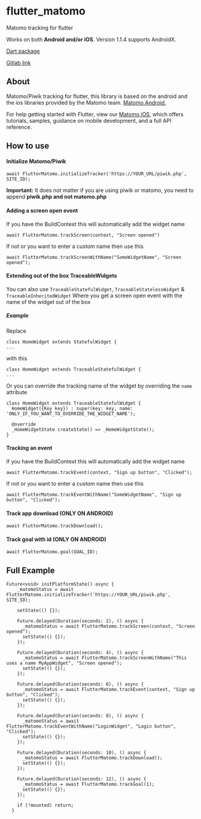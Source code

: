 # flutter_matomo

Matomo tracking for flutter

Works on both **Android and/or iOS**. Version 1.1.4 supports AndroidX.  

[Dart package](https://pub.dev/packages/flutter_matomo)

[Gitlab link](https://gitlab.com/petleo-and-iatros-opensource/flutter_matomo)

## About

Matomo/Piwik tracking for flutter, this library is based on the android and the ios libraries provided by the Matomo team.
[Matomo Android](https://github.com/matomo-org/matomo-sdk-android/),

For help getting started with Flutter, view our 
[Matomo iOS](https://github.com/matomo-org/matomo-sdk-ios), which offers tutorials, 
samples, guidance on mobile development, and a full API reference.

## How to use 

#### Initialize Matomo/Piwik

```$xslt
await FlutterMatomo.initializeTracker('https://YOUR_URL/piwik.php', SITE_ID);
```

 **Important:** It does not matter if you are using piwik or matomo, you need to append **piwik.php and not matomo.php**

 
#### Adding a screen open event

If you have the BuildContext this will automatically add the widget name

```$xslt
await FlutterMatomo.trackScreen(context, "Screen opened")
``` 

If not or you want to enter a custom name then use this 

```$xslt
await FlutterMatomo.trackScreenWithName("SomeWidgetName", "Screen opened");
```

#### Extending out of the box TraceableWidgets

You can also use `TraceableStatefulWidget`, `TraceableStatelessWidget` & `TraceableInheritedWidget` Where you get a screen open event with the name of the widget out of the box

##### Example

Replace 
```$xslt
class HomeWidget extends StatefulWidget {
...
```
with this
```$xslt
class HomeWidget extends TraceableStatefulWidget {
...
```

Or you can override the tracking name of the widget by overriding the `name` attribute
```$xslt
class HomeWidget extends TraceableStatefulWidget {
  HomeWidget({Key key}) : super(key: key, name: 'ONLY_IF_YOU_WANT_TO_OVERRIDE_THE_WIDGET_NAME');

  @override
  _HomeWidgetState createState() => _HomeWidgetState();
}
```


#### Tracking an event

If you have the BuildContext this will automatically add the widget name

```$xslt
await FlutterMatomo.trackEvent(context, "Sign up button", "Clicked");
``` 

If not or you want to enter a custom name then use this 

```$xslt
await FlutterMatomo.trackEventWithName("SomeWidgetName", "Sign up button", "Clicked");
```



#### Track app download (ONLY ON ANDROID)

```$xslt
await FlutterMatomo.trackDownload();
``` 



#### Track goal with id (ONLY ON ANDROID)

```$xslt
await FlutterMatomo.goal(GOAL_ID);
```



## Full Example

```$xslt
Future<void> initPlatformState() async {
    _matomoStatus = await FlutterMatomo.initializeTracker('https://YOUR_URL/piwik.php', SITE_ID);

    setState(() {});

    Future.delayed(Duration(seconds: 2), () async {
      _matomoStatus = await FlutterMatomo.trackScreen(context, "Screen opened");
      setState(() {});
    });

    Future.delayed(Duration(seconds: 4), () async {
      _matomoStatus = await FlutterMatomo.trackScreenWithName("This uses a name MyAppWidget", "Screen opened");
      setState(() {});
    });

    Future.delayed(Duration(seconds: 6), () async {
      _matomoStatus = await FlutterMatomo.trackEvent(context, "Sign up button", "Clicked");
      setState(() {});
    });

    Future.delayed(Duration(seconds: 8), () async {
      _matomoStatus = await FlutterMatomo.trackEventWithName("LoginWidget", "Login button", "Clicked");
      setState(() {});
    });

    Future.delayed(Duration(seconds: 10), () async {
      _matomoStatus = await FlutterMatomo.trackDownload();
      setState(() {});
    });

    Future.delayed(Duration(seconds: 12), () async {
      _matomoStatus = await FlutterMatomo.trackGoal(1);
      setState(() {});
    });

    if (!mounted) return;
  }
``` 




